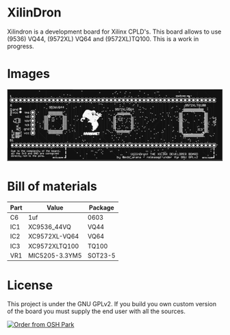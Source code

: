 # XilinDron

Xilindron is a development board for Xilinx CPLD's. This board allows to use (9536) VQ44, (9572XL) VQ64 and (9572XL)TQ100. This is a work in progress.

# Images

<img src="https://github.com/arananet/XilinDron/blob/master/images/top.png?raw=true">

# Bill of materials

| Part          | Value                   | Package                        |
| ------------- | ----------------------- | ------------------------------ | 
| C6            | 1uf                     | 0603                           |
| IC1           | XC9536_44VQ             | VQ44                           |
| IC2           | XC9572XL-VQ64           | VQ64                           |
| IC3           | XC9572XLTQ100           | TQ100                          |
| VR1           | MIC5205-3.3YM5          | SOT23-5                        |

# License

This project is under the GNU GPLv2. If you build you own custom version of the board you must supply the end user with all the sources.

<a href="https://oshpark.com/shared_projects/rTSLCScv"><img src="https://oshpark.com/assets/badge-5b7ec47045b78aef6eb9d83b3bac6b1920de805e9a0c227658eac6e19a045b9c.png" alt="Order from OSH Park"></img></a>
